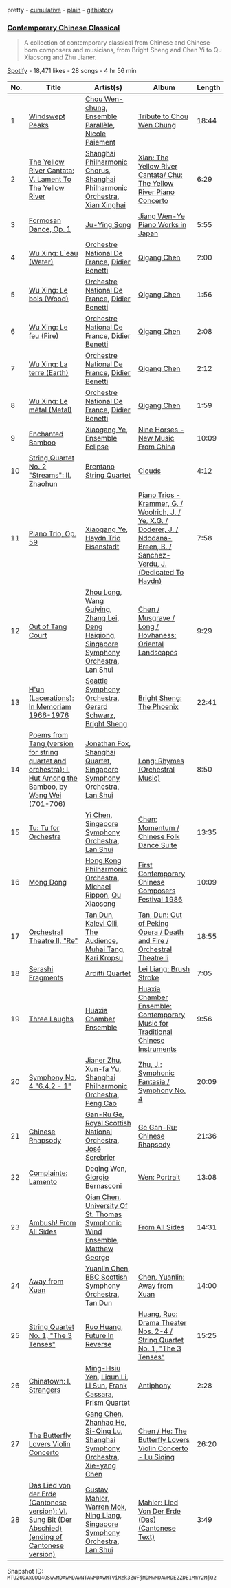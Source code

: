 pretty - [cumulative](/playlists/cumulative/37i9dQZF1DX5AviTMPF0km.md) - [plain](/playlists/plain/37i9dQZF1DX5AviTMPF0km) - [githistory](https://github.githistory.xyz/mackorone/spotify-playlist-archive/blob/main/playlists/plain/37i9dQZF1DX5AviTMPF0km)

### [Contemporary Chinese Classical](https://open.spotify.com/playlist/37i9dQZF1DX5AviTMPF0km)

> A collection of contemporary classical from Chinese and Chinese\-born composers and musicians, from Bright Sheng and Chen Yi to Qu Xiaosong and Zhu Jianer.

[Spotify](https://open.spotify.com/user/spotify) - 18,471 likes - 28 songs - 4 hr 56 min

| No. | Title | Artist(s) | Album | Length |
|---|---|---|---|---|
| 1 | [Windswept Peaks](https://open.spotify.com/track/3g41VfGxtmayCtMZrHDsvE) | [Chou Wen\-chung](https://open.spotify.com/artist/0mgcz8GyOUblVZJI1IjEDc), [Ensemble Parallèle](https://open.spotify.com/artist/5T1ZddbHAPrQqGDPjoU5oG), [Nicole Paiement](https://open.spotify.com/artist/1PJrimF235j9hK3mOazERA) | [Tribute to Chou Wen Chung](https://open.spotify.com/album/4ICQBXssF3dcJhaTHrbRYr) | 18:44 |
| 2 | [The Yellow River Cantata: V\. Lament To The Yellow River](https://open.spotify.com/track/2nA1FuFlgQqw3tWRSoevQ1) | [Shanghai Philharmonic Chorus](https://open.spotify.com/artist/2lsDZMvhOaODWWyWJVU6Dx), [Shanghai Philharmonic Orchestra](https://open.spotify.com/artist/5lbyxC6xs46cRcvIVRSFp8), [Xian Xinghai](https://open.spotify.com/artist/5fYrZqbG0s3YaRs0GttxhQ) | [Xian: The Yellow River Cantata/ Chu: The Yellow River Piano Concerto](https://open.spotify.com/album/0c8QAp75e0ED8IDw27jeVl) | 6:29 |
| 3 | [Formosan Dance, Op\. 1](https://open.spotify.com/track/6bbj7kUx5tV9mCB3unhVRj) | [Ju\-Ying Song](https://open.spotify.com/artist/1uaAhRlqd6DzIvdiXjN5r3) | [Jiang Wen\-Ye Piano Works in Japan](https://open.spotify.com/album/2qVhRMTdC9eyDuV8AqxqpD) | 5:55 |
| 4 | [Wu Xing: L\`eau \(Water\)](https://open.spotify.com/track/4rXVWBfwkin4ywrDfPkj7V) | [Orchestre National De France](https://open.spotify.com/artist/5UFYrc7bnGpaojNag3Bv8M), [Didier Benetti](https://open.spotify.com/artist/2CrHQv3v1xCjBRT5XRLuON) | [Qigang Chen](https://open.spotify.com/album/0EzzMLSayC0D23ZfB4vTNm) | 2:00 |
| 5 | [Wu Xing: Le bois \(Wood\)](https://open.spotify.com/track/5OpClzGuKHsNpHIwr0OAUm) | [Orchestre National De France](https://open.spotify.com/artist/5UFYrc7bnGpaojNag3Bv8M), [Didier Benetti](https://open.spotify.com/artist/2CrHQv3v1xCjBRT5XRLuON) | [Qigang Chen](https://open.spotify.com/album/0EzzMLSayC0D23ZfB4vTNm) | 1:56 |
| 6 | [Wu Xing: Le feu \(Fire\)](https://open.spotify.com/track/1oc7xfdRO7Gur0EbmiT8OY) | [Orchestre National De France](https://open.spotify.com/artist/5UFYrc7bnGpaojNag3Bv8M), [Didier Benetti](https://open.spotify.com/artist/2CrHQv3v1xCjBRT5XRLuON) | [Qigang Chen](https://open.spotify.com/album/0EzzMLSayC0D23ZfB4vTNm) | 2:08 |
| 7 | [Wu Xing: La terre \(Earth\)](https://open.spotify.com/track/20EZQJb46NB0BDkZrN47wY) | [Orchestre National De France](https://open.spotify.com/artist/5UFYrc7bnGpaojNag3Bv8M), [Didier Benetti](https://open.spotify.com/artist/2CrHQv3v1xCjBRT5XRLuON) | [Qigang Chen](https://open.spotify.com/album/0EzzMLSayC0D23ZfB4vTNm) | 2:12 |
| 8 | [Wu Xing: Le métal \(Metal\)](https://open.spotify.com/track/1dBwjk6Vzz6PpBr6EBxwme) | [Orchestre National De France](https://open.spotify.com/artist/5UFYrc7bnGpaojNag3Bv8M), [Didier Benetti](https://open.spotify.com/artist/2CrHQv3v1xCjBRT5XRLuON) | [Qigang Chen](https://open.spotify.com/album/0EzzMLSayC0D23ZfB4vTNm) | 1:59 |
| 9 | [Enchanted Bamboo](https://open.spotify.com/track/1QcJGDsdDmkdISxLMAxGWr) | [Xiaogang Ye](https://open.spotify.com/artist/2VhirERDKI3QatDnM2R2Q2), [Ensemble Eclipse](https://open.spotify.com/artist/284ZyIIYWFILhhL7n2kPWV) | [Nine Horses \- New Music From China](https://open.spotify.com/album/7ptFuBoKVGlKXGVz4okd2R) | 10:09 |
| 10 | [String Quartet No\. 2 "Streams": II\. Zhaohun](https://open.spotify.com/track/3q49gUZMicl1Ceq4WfAljG) | [Brentano String Quartet](https://open.spotify.com/artist/6Wiv9xGo79scEcv8r5yIwj) | [Clouds](https://open.spotify.com/album/7HDFE4ux2vFTg0DYkMFhXx) | 4:12 |
| 11 | [Piano Trio, Op\. 59](https://open.spotify.com/track/0gn4ggxcCO6HwwzrW5zPft) | [Xiaogang Ye](https://open.spotify.com/artist/2VhirERDKI3QatDnM2R2Q2), [Haydn Trio Eisenstadt](https://open.spotify.com/artist/137K7r1vfWKbHyf3TkhaoR) | [Piano Trios \- Krammer, G\. / Woolrich, J\. / Ye, X.G\. / Doderer, J\. / Ndodana\-Breen, B\. / Sanchez\-Verdu, J\. \(Dedicated To Haydn\)](https://open.spotify.com/album/2YBecgB8iyzopZWFBsNq62) | 7:58 |
| 12 | [Out of Tang Court](https://open.spotify.com/track/6URQwGX8NpRAujxy4eu94U) | [Zhou Long](https://open.spotify.com/artist/5GG6dPuZ18MfRMc2VYraG4), [Wang Guiying](https://open.spotify.com/artist/0b2Y4Ff7c1fKOTs7rrYjp9), [Zhang Lei](https://open.spotify.com/artist/1RwgtATkHjyhulH52gBH0h), [Deng Haiqiong](https://open.spotify.com/artist/2kAkyepxLblqF9wlkJuJfE), [Singapore Symphony Orchestra](https://open.spotify.com/artist/32sSC58wBNlSthfdC2t8Av), [Lan Shui](https://open.spotify.com/artist/4HTldpk6yxzwf2IeaRn0Eg) | [Chen / Musgrave / Long / Hovhaness: Oriental Landscapes](https://open.spotify.com/album/5tjUnjo0aocFpfQGrKmcVE) | 9:29 |
| 13 | [H'un \(Lacerations\): In Memoriam 1966\-1976](https://open.spotify.com/track/2thIDuL0mpcXTkK8p4Yvh1) | [Seattle Symphony Orchestra](https://open.spotify.com/artist/5KeUHRKEYWc5cFO5V032sb), [Gerard Schwarz](https://open.spotify.com/artist/2m3QTMNI89DEFSlvmnayPE), [Bright Sheng](https://open.spotify.com/artist/1phIbMgOSrOvcDsx4yLqzf) | [Bright Sheng: The Phoenix](https://open.spotify.com/album/1Fd74Yo48KiCRBLHJH6Kgs) | 22:41 |
| 14 | [Poems from Tang \(version for string quartet and orchestra\): I\. Hut Among the Bamboo, by Wang Wei \(701\-706\)](https://open.spotify.com/track/5QCd0EPs889ySaQoXzbBGF) | [Jonathan Fox](https://open.spotify.com/artist/3aO2FmG8bydXSie7TAL672), [Shanghai Quartet](https://open.spotify.com/artist/1XRgNG2r8ZEc0vHV6HrO5A), [Singapore Symphony Orchestra](https://open.spotify.com/artist/32sSC58wBNlSthfdC2t8Av), [Lan Shui](https://open.spotify.com/artist/4HTldpk6yxzwf2IeaRn0Eg) | [Long: Rhymes \(Orchestral Music\)](https://open.spotify.com/album/1C0RbFVljOkb2RQ8Mg7oVe) | 8:50 |
| 15 | [Tu: Tu for Orchestra](https://open.spotify.com/track/3PEaEDGNJZyR6wU96hAJmy) | [Yi Chen](https://open.spotify.com/artist/1PCvniP4VKBLmZt06IKTX0), [Singapore Symphony Orchestra](https://open.spotify.com/artist/32sSC58wBNlSthfdC2t8Av), [Lan Shui](https://open.spotify.com/artist/4HTldpk6yxzwf2IeaRn0Eg) | [Chen: Momentum / Chinese Folk Dance Suite](https://open.spotify.com/album/5bBReXe6RCTrOBzqz9ue7A) | 13:35 |
| 16 | [Mong Dong](https://open.spotify.com/track/1RRCd1InUxJehTmUtfysUS) | [Hong Kong Philharmonic Orchestra](https://open.spotify.com/artist/2wFEejnAmdHGXYdIX9HN3U), [Michael Rippon](https://open.spotify.com/artist/3oOqqpEAo2WJ14e6007MW9), [Qu Xiaosong](https://open.spotify.com/artist/6aTOwATvuTIMIU8pL9cytd) | [First Contemporary Chinese Composers Festival 1986](https://open.spotify.com/album/0CVUQxVprIPZi9Mszxr12L) | 10:09 |
| 17 | [Orchestral Theatre II, "Re"](https://open.spotify.com/track/6LbGvyH0WsyOJao95C6jCH) | [Tan Dun](https://open.spotify.com/artist/1GhO4jjafkz7yzMcGjGizT), [Kalevi Olli](https://open.spotify.com/artist/6VytHf5QVuGEUZ5Zw2gGWp), [The Audience](https://open.spotify.com/artist/2JifvVQ1VDeegUCthqmBg0), [Muhai Tang](https://open.spotify.com/artist/0L3QKcn3971zEYSErSNWlt), [Kari Kropsu](https://open.spotify.com/artist/3fWr4zQHgj88IOSw9Hr3RK) | [Tan, Dun: Out of Peking Opera / Death and Fire / Orchestral Theatre Ii](https://open.spotify.com/album/6hfIIF8HZogE4UWIPln2TI) | 18:55 |
| 18 | [Serashi Fragments](https://open.spotify.com/track/68gVsYMiuYMmo2VYji7LJ6) | [Arditti Quartet](https://open.spotify.com/artist/1A6VSPPUJADy9l9nHcGFG5) | [Lei Liang: Brush Stroke](https://open.spotify.com/album/0GCMZNtEzlCxpY8srNOc8n) | 7:05 |
| 19 | [Three Laughs](https://open.spotify.com/track/0NK6ooszWZcviiiYzMQMoy) | [Huaxia Chamber Ensemble](https://open.spotify.com/artist/0hAO6Doy62DpKdLHMyTHjl) | [Huaxia Chamber Ensemble: Contemporary Music for Traditional Chinese Instruments](https://open.spotify.com/album/3Pmn96d3D4PHj9wKfteJug) | 9:56 |
| 20 | [Symphony No\. 4 "6.4.2 \- 1"](https://open.spotify.com/track/4xIOy93JUFIcRgUKcuZd7B) | [Jianer Zhu](https://open.spotify.com/artist/4lZBhC11x3g4Un3dGypA2f), [Xun\-fa Yu](https://open.spotify.com/artist/1qOBVRtBjzx7OvdYrExkgu), [Shanghai Philharmonic Orchestra](https://open.spotify.com/artist/5lbyxC6xs46cRcvIVRSFp8), [Peng Cao](https://open.spotify.com/artist/6njkoFN4csDxhBaX161soP) | [Zhu, J.: Symphonic Fantasia / Symphony No\. 4](https://open.spotify.com/album/0IF4NbHV9fzjdOVBrqEFWW) | 20:09 |
| 21 | [Chinese Rhapsody](https://open.spotify.com/track/2rBFhg0XwhDGVbNmRi3SEf) | [Gan\-Ru Ge](https://open.spotify.com/artist/176sdJR03NYNxBk6yUYNJi), [Royal Scottish National Orchestra](https://open.spotify.com/artist/5xBSsPfZtPItmn72C2EHVf), [José Serebrier](https://open.spotify.com/artist/1C3E8y3WbXJJYWs9Ex11et) | [Ge Gan\-Ru: Chinese Rhapsody](https://open.spotify.com/album/4sk1ijh62cqmhho6kEjNa6) | 21:36 |
| 22 | [Complainte: Lamento](https://open.spotify.com/track/45g1AiybrlJFVOJrIzVUXB) | [Deqing Wen](https://open.spotify.com/artist/2QSnOQeI8Z7wMvqQcAK2fj), [Giorgio Bernasconi](https://open.spotify.com/artist/66txNEvbCBiZeOG9mFhnqy) | [Wen: Portrait](https://open.spotify.com/album/4R1BFufNVRvkuKITPhcybZ) | 13:08 |
| 23 | [Ambush! From All Sides](https://open.spotify.com/track/4nQ27RNKoCFoEJhs0ZUG10) | [Qian Chen](https://open.spotify.com/artist/1ckISJOfuPvPnTAyPxJVDe), [University Of St\. Thomas Symphonic Wind Ensemble](https://open.spotify.com/artist/7qXQcvB4gF81BSn3hItDOZ), [Matthew George](https://open.spotify.com/artist/4cv2Kp8xNU0IhfSXtS8WIY) | [From All Sides](https://open.spotify.com/album/4kuS6hDuai3EPn1onFghXU) | 14:31 |
| 24 | [Away from Xuan](https://open.spotify.com/track/3mZ1XMwc7L1z1By7oiTw71) | [Yuanlin Chen](https://open.spotify.com/artist/5xBqaCleeHVlSd59cwdiKG), [BBC Scottish Symphony Orchestra](https://open.spotify.com/artist/3CufywuKIBC8WhWNvzTQr1), [Tan Dun](https://open.spotify.com/artist/1GhO4jjafkz7yzMcGjGizT) | [Chen, Yuanlin: Away from Xuan](https://open.spotify.com/album/6GZjChBtWbHmwtwmyuQCl1) | 14:00 |
| 25 | [String Quartet No\. 1, "The 3 Tenses"](https://open.spotify.com/track/5NOr8L5DhjL9sY7PoeE28N) | [Ruo Huang](https://open.spotify.com/artist/0wN9UiUpqocNjxxeCAvwns), [Future In Reverse](https://open.spotify.com/artist/5n0WZyARBZghJbkpmuuhHv) | [Huang, Ruo: Drama Theater Nos\. 2\-4 / String Quartet No\. 1, "The 3 Tenses"](https://open.spotify.com/album/4QQZ44FMPPBtgLOTz15rWa) | 15:25 |
| 26 | [Chinatown: I\. Strangers](https://open.spotify.com/track/2H1RczVV923X8okhX397Tf) | [Ming\-Hsiu Yen](https://open.spotify.com/artist/10bf07bhpYpHy1QqD1Vjw5), [Liqun Li](https://open.spotify.com/artist/4Y9T9y3aibAOelI1TctJnN), [Li Sun](https://open.spotify.com/artist/0FZdvCZOewgUEyyT8Y1IzF), [Frank Cassara](https://open.spotify.com/artist/5XxROMvQh2juADkQYveOT7), [Prism Quartet](https://open.spotify.com/artist/1jSQEHmXkCtYyok58EkWUA) | [Antiphony](https://open.spotify.com/album/06JMQZPmuKFyCTQu7G4pJQ) | 2:28 |
| 27 | [The Butterfly Lovers Violin Concerto](https://open.spotify.com/track/1eiEgIsNaFr1odj9WXBp7J) | [Gang Chen](https://open.spotify.com/artist/5GUhei8a6yiqmS1w2GX9Bt), [Zhanhao He](https://open.spotify.com/artist/1h8qGgafncr0kIhF04dL4E), [Si\-Qing Lu](https://open.spotify.com/artist/5i73wrEqNJz1NVaKxjPhuO), [Shanghai Symphony Orchestra](https://open.spotify.com/artist/5axjIS5grj9EJYzXJW10IY), [Xie\-yang Chen](https://open.spotify.com/artist/7yjC5NAeQhWsemEa9XncnN) | [Chen / He: The Butterfly Lovers Violin Concerto \- Lu Siqing](https://open.spotify.com/album/6F7SiRbs6NLOknkkMV7kys) | 26:20 |
| 28 | [Das Lied von der Erde \(Cantonese version\): VI\. Sung Bit \(Der Abschied\) \(ending of Cantonese version\)](https://open.spotify.com/track/5vcWV8X5bMeL1HqcYXb6VT) | [Gustav Mahler](https://open.spotify.com/artist/2ANtgfhQkKpsW6EYSDqldz), [Warren Mok](https://open.spotify.com/artist/6P33DF02eJifSWoPEWNmKk), [Ning Liang](https://open.spotify.com/artist/2xI0Q2mh9mGTKhc4EA6Y86), [Singapore Symphony Orchestra](https://open.spotify.com/artist/32sSC58wBNlSthfdC2t8Av), [Lan Shui](https://open.spotify.com/artist/4HTldpk6yxzwf2IeaRn0Eg) | [Mahler: Lied Von Der Erde \(Das\) \(Cantonese Text\)](https://open.spotify.com/album/0CZxHkbHHHoxsj5NAXlaBD) | 3:49 |

Snapshot ID: `MTU2ODAxODQ4OSwwMDAwMDAwNTAwMDAwMTViMzk3ZWFjMDMwMDAwMDE2ZDE1MmY2MjQ2`